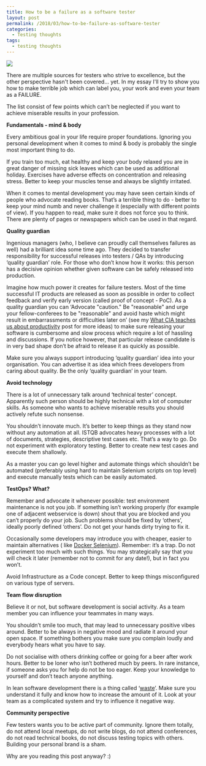 ```yaml
---
title: How to be a failure as a software tester
layout: post
permalink: /2018/03/how-to-be-failure-as-software-tester
categories:
  - Testing thoughts
tags:
  - testing thoughts 
---
```


![](/images/blog/failre.jpg)

There are multiple sources for testers who strive to excellence, but the other perspective hasn't been covered... yet.
In my essay I'll try to show you how to make terrible job which can label you, your work and even your team as a
FAILURE.

The list consist of few points which can’t be neglected if you want to achieve miserable results in your profession.

**Fundamentals - mind & body**

Every ambitious goal in your life require proper foundations. Ignoring you personal development when it comes to mind &
body is probably the single most important thing to do.

If you train too much, eat healthy and keep your body relaxed you are in great danger of missing sick leaves which can
be used as additional holiday. Exercises have adverse effects on concentration and releasing stress. Better to keep your
muscles tense and always be slightly irritated.

When it comes to mental development you may have seen certain kinds of people who advocate reading books. That’s a
terrible thing to do - better to keep your mind numb and never challenge it (especially with different points of view).
If you happen to read, make sure it does not force you to think. There are plenty of pages or newspapers which can be
used in that regard.

**Quality guardian**

Ingenious managers (who, I believe can proudly call themselves failures as well) had a brilliant idea some time ago.
They decided to transfer responsibility for successful releases into testers / QAs by introducing ‘quality guardian’
role. For those who don’t know how it works: this person has a decisive opinion whether given software can be
safely released into production.

Imagine how much power it creates for failure testers. Most of the time successful IT products are released as soon as
possible in order to collect feedback and verify early version (called proof of concept - PoC). As a quality guardian
you can ‘Advocate "caution." Be "reasonable" and urge your fellow-conferees to be "reasonable" and avoid haste which
might result in embarrassments or difficulties later on’ (see
my [What CIA teaches us about productivity](http://www.awesome-testing.com/2017/12/what-cia-teaches-us-about-productivity.html)
post for more ideas) to make sure releasing your software is cumbersome and slow process which require a lot of hassling
and discussions. If you notice however, that particular release candidate is in very bad shape don’t be afraid to
release it as quickly as possible.

Make sure you always support introducing ‘quality guardian’ idea into your organisation. You can advertise it as idea
which frees developers from caring about quality. Be the only ‘quality guardian’ in your team.

**Avoid technology**

There is a lot of unnecessary talk around ‘technical tester’ concept. Apparently such person should be highly technical
with a lot of computer skills. As someone who wants to achieve miserable results you should actively refute such
nonsense.

You shouldn’t innovate much. It’s better to keep things as they stand now without any automation at all. ISTQB advocates
heavy processes with a lot of documents, strategies, descriptive test cases etc. That’s a way to go. Do not experiment
with exploratory testing. Better to create new test cases and execute them shallowly.

As a master you can go level higher and automate things which shouldn’t be automated (preferably using hard to maintain
Selenium scripts on top level) and execute manually tests which can be easily automated.

**TestOps? What?**

Remember and advocate it whenever possible: test environment maintenance is not you job. If something isn’t working
properly (for example one of adjacent webservice is down) shout that you are blocked and you can’t properly do your job.
Such problems should be fixed by ‘others’, ideally poorly defined ‘others’. Do not get your hands dirty trying to fix
it.

Occasionally some developers may introduce you with cheaper, easier to maintain alternatives (
like [Docker Selenium](https://github.com/SeleniumHQ/docker-selenium)). Remember: it’s a trap. Do not experiment too
much with such things. You may strategically say that you will check it later (remember not to commit for any date!),
but in fact you won’t.

Avoid Infrastructure as a Code concept. Better to keep things misconfigured on various type of servers.

**Team flow disruption**

Believe it or not, but software development is social activity. As a team member you can influence your teammates in
many ways.

You shouldn’t smile too much, that may lead to unnecessary positive vibes around. Better to be always in negative mood
and radiate it around your open space. If something bothers you make sure you complain loudly and everybody hears what
you have to say.

Do not socialise with others drinking coffee or going for a beer after work hours. Better to be loner who isn’t bothered
much by peers. In rare instance, if someone asks you for help do not be too eager. Keep your knowledge to yourself and
don’t teach anyone anything.

In lean software development there is a thing
called ‘[waste](http://www.leanproject.com/what-we-do/key-components/lean-tools-techniques/understanding-waste/)’. Make
sure you understand it fully and know how to increase the amount of it. Look at your team as a complicated system and
try to influence it negative way.

**Community perspective**

Few testers wants you to be active part of community. Ignore them totally, do not attend local meetups, do not write
blogs, do not attend conferences, do not read technical books, do not discuss testing topics with others. Building your
personal brand is a sham.

Why are you reading this post anyway? :)
